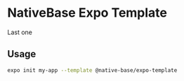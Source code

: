 # NativeBase Expo Template

Last one

## Usage

```sh
expo init my-app --template @native-base/expo-template
```
